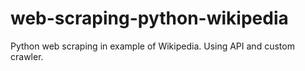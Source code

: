 # web-scraping-python-wikipedia
Python web scraping in example of Wikipedia. Using API and custom crawler.
